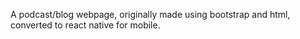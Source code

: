 A podcast/blog webpage, originally made using bootstrap and html, converted to react native for mobile.
